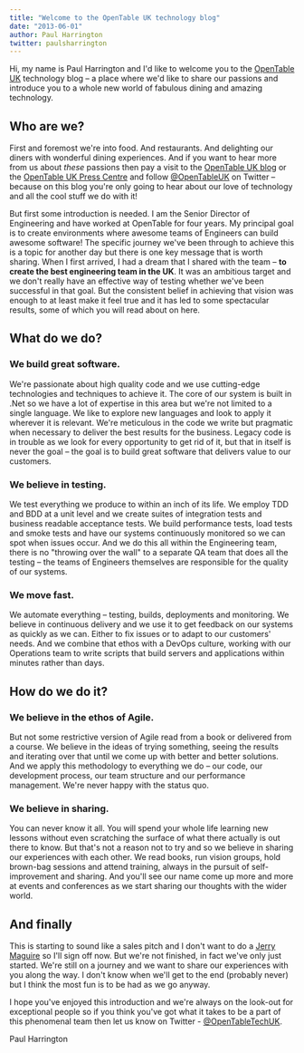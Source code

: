 ```yaml
---
title: "Welcome to the OpenTable UK technology blog"
date: "2013-06-01"
author: Paul Harrington
twitter: paulsharrington
---
```


<p>Hi, my name is Paul Harrington and I'd like to welcome you to the <a href="http://www.opentable.co.uk">OpenTable UK</a> technology blog &ndash; a place where we'd like to share our passions and introduce you to a whole new world of fabulous dining and amazing technology.</p>

<h2>Who are we?</h2>

<p>First and foremost we're into food. And restaurants. And delighting our diners with wonderful dining experiences. And if you want to hear more from us about <i>these</i> passions then pay a visit to the <a href="http://blog.opentable.co.uk">OpenTable UK blog</a> or the <a href="http://press.opentable.co.uk">OpenTable UK Press Centre</a> and follow <a href="https://twitter.com/opentableuk">@OpenTableUK</a> on Twitter &ndash; because on this blog you're only going to hear about our love of technology and all the cool stuff we do with it!

<p>But first some introduction is needed. I am the Senior Director of Engineering and have worked at OpenTable for four years. My principal goal is to create environments where awesome teams of Engineers can build awesome software! The specific journey we've been through to achieve this is a topic for another day but there is one key message that is worth sharing. When I first arrived, I had a dream that I shared with the team &ndash; <b>to create the best engineering team in the UK</b>. It was an ambitious target and we don't really have an effective way of testing whether we've been successful in that goal. But the consistent belief in achieving that vision was enough to at least make it feel true and it has led to some spectacular results, some of which you will read about on here.</p>

<h2>What do we do?</h2>

<h3>We build great software.</h3>

<p>We're passionate about high quality code and we use cutting-edge technologies and techniques to achieve it. The core of our system is built in .Net so we have a lot of expertise in this area but we're not limited to a single language. We like to explore new languages and look to apply it wherever it is relevant. We're meticulous in the code we write but pragmatic when necessary to deliver the best results for the business. Legacy code is in trouble as we look for every opportunity to get rid of it, but that in itself is never the goal &ndash; the goal is to build great software that delivers value to our customers.</p>

<h3>We believe in testing.</h3>

<p>We test everything we produce to within an inch of its life. We employ TDD and BDD at a unit level and we create suites of integration tests and business readable acceptance tests. We build performance tests, load tests and smoke tests and have our systems continuously monitored so we can spot when issues occur. And we do this all within the Engineering team, there is no "throwing over the wall" to a separate QA team that does all the testing &ndash; the teams of Engineers themselves are responsible for the quality of our systems.</p>

<h3>We move fast.</h3>

<p>We automate everything &ndash; testing, builds, deployments and monitoring. We believe in continuous delivery and we use it to get feedback on our systems as quickly as we can. Either to fix issues or to adapt to our customers' needs. And we combine that ethos with a DevOps culture, working with our Operations team to write scripts that build servers and applications within minutes rather than days.</p>

<h2>How do we do it?</h2>

<h3>We believe in the ethos of Agile.</h3>

<p>But not some restrictive version of Agile read from a book or delivered from a course. We believe in the ideas of trying something, seeing the results and iterating over that until we come up with better and better solutions. And we apply this methodology to everything we do &ndash; our code, our development process, our team structure and our performance management. We're never happy with the status quo.</p>

<h3>We believe in sharing.</h3>

<p>You can never know it all. You will spend your whole life learning new lessons without even scratching the surface of what there actually is out there to know. But that's not a reason not to try and so we believe in sharing our experiences with each other. We read books, run vision groups, hold brown-bag sessions and attend training, always in the pursuit of self-improvement and sharing. And you'll see our name come up more and more at events and conferences as we start sharing our thoughts with the wider world.</p>

<h2>And finally</h2>

<p>This is starting to sound like a sales pitch and I don't want to do a <a href="http://www.theuncool.com/films/jerry-maguire/jerrys-mission-statement/">Jerry Maguire</a> so I'll sign off now. But we're not finished, in fact we've only just started. We're still on a journey and we want to share our experiences with you along the way. I don't know when we'll get to the end (probably never) but I think the most fun is to be had as we go anyway.</p>

<p>I hope you've enjoyed this introduction and we're always on the look-out for exceptional people so if you think you've got what it takes to be a part of this phenomenal team then let us know on Twitter - <a href="https://twitter.com/opentabletechuk">@OpenTableTechUK</a>.</p>

<p>Paul Harrington</p>
